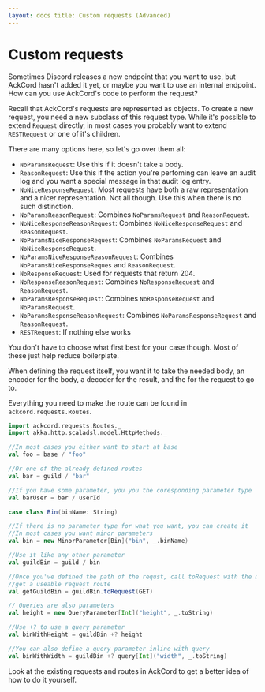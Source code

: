 ```yaml
---
layout: docs title: Custom requests (Advanced)
---
```


# Custom requests

Sometimes Discord releases a new endpoint that you want to use, but AckCord hasn't added it yet, or maybe you want to
use an internal endpoint. How can you use AckCord's code to perform the request?

Recall that AckCord's requests are represented as objects. To create a new request, you need a new subclass of this
request type. While it's possible to extend `Request` directly, in most cases you probably want to extend `RESTRequest`
or one of it's children.

There are many options here, so let's go over them all:

* `NoParamsRequest`: Use this if it doesn't take a body.
* `ReasonRequest`: Use this if the action you're perfoming can leave an audit log and you want a special message in that
  audit log entry.
* `NoNiceResponseRequest`: Most requests have both a raw representation and a nicer representation. Not all though. Use
  this when there is no such distinction.
* `NoParamsReasonRequest`: Combines `NoParamsRequest` and `ReasonRequest`.
* `NoNiceResponseReasonRequest`: Combines `NoNiceResponseRequest` and `ReasonRequest`.
* `NoParamsNiceResponseRequest`: Combines `NoParamsRequest` and `NoNiceResponseRequest`.
* `NoParamsNiceResponseReasonRequest`: Combines `NoParamsNiceResponseReques` and `ReasonRequest`.
* `NoResponseRequest`: Used for requests that return 204.
* `NoResponseReasonRequest`: Combines `NoResponseRequest` and `ReasonRequest`.
* `NoParamsResponseRequest`: Combines `NoResponseRequest` and `NoParamsRequest`.
* `NoParamsResponseReasonRequest`: Combines `NoParamsResponseRequest` and `ReasonRequest`.
* `RESTRequest`: If nothing else works

You don't have to choose what first best for your case though. Most of these just help reduce boilerplate.

When defining the request itself, you want it to take the needed body, an encoder for the body, a decoder for the
result, and the for the request to go to.

Everything you need to make the route can be found in `ackcord.requests.Routes`.

```scala mdoc
import ackcord.requests.Routes._
import akka.http.scaladsl.model.HttpMethods._

//In most cases you either want to start at base
val foo = base / "foo"

//Or one of the already defined routes
val bar = guild / "bar"

//If you have some parameter, you you the coresponding parameter type
val barUser = bar / userId

case class Bin(binName: String)

//If there is no parameter type for what you want, you can create it
//In most cases you want minor parameters
val bin = new MinorParameter[Bin]("bin", _.binName)

//Use it like any other parameter
val guildBin = guild / bin

//Once you've defined the path of the requst, call toRequest with the method to 
//get a useable request route
val getGuildBin = guildBin.toRequest(GET)

// Queries are also parameters
val height = new QueryParameter[Int]("height", _.toString)

//Use +? to use a query parameter
val binWithHeight = guildBin +? height

//You can also define a query parameter inline with query
val binWithWidth = guildBin +? query[Int]("width", _.toString)
```

Look at the existing requests and routes in AckCord to get a better idea of how to do it yourself.
